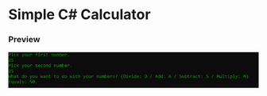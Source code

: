 # Simple C# Calculator

### Preview

<p align="center">
<img src="/Simple_Calculator/Previews/VsDebugConsole_3vHvDhJbV6.png">
</p>
